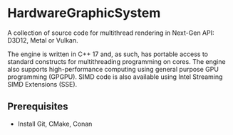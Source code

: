 # HardwareGraphicSystem
A collection of source code for multithread rendering in Next-Gen API: D3D12, Metal or Vulkan.

The engine is written in C++ 17 and, as such, has portable access to standard constructs for multithreading programming on cores. The engine also supports high-performance computing using general purpose GPU programming (GPGPU). SIMD code is also available using Intel Streaming SIMD Extensions (SSE).

## Prerequisites

* Install Git, CMake, Conan
